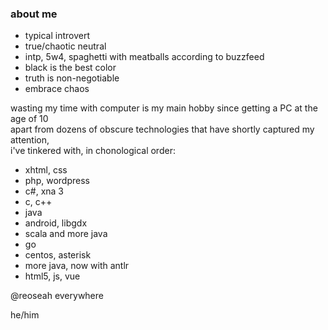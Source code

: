 ### about me

- typical introvert
- true/chaotic neutral
- intp, 5w4, spaghetti with meatballs according to buzzfeed
- black is the best color
- truth is non-negotiable
- embrace chaos

wasting my time with computer is my main hobby since getting a PC at the age of 10  
apart from dozens of obscure technologies that have shortly captured my attention,  
i've tinkered with, in chonological order:  
- xhtml, css
- php, wordpress
- c#, xna 3
- c, c++
- java
- android, libgdx
- scala and more java
- go
- centos, asterisk
- more java, now with antlr
- html5, js, vue  

@reoseah everywhere

he/him

